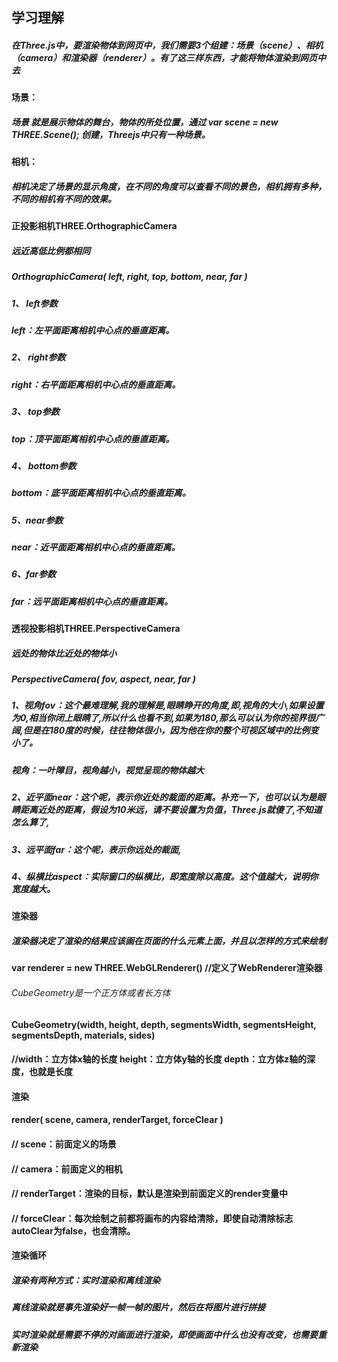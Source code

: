 ## 学习理解
##### 在Three.js中，要渲染物体到网页中，我们需要3个组建：场景（scene）、相机（camera）和渲染器（renderer）。有了这三样东西，才能将物体渲染到网页中去
#### 场景：
##### 场景 就是展示物体的舞台，物体的所处位置，通过 var scene = new THREE.Scene(); 创建，Threejs中只有一种场景。
#### 相机：
##### 相机决定了场景的显示角度，在不同的角度可以查看不同的景色，相机拥有多种，不同的相机有不同的效果。
#### 正投影相机THREE.OrthographicCamera
##### 远近高低比例都相同
##### OrthographicCamera( left, right, top, bottom, near, far )
##### 1、 left参数
##### left：左平面距离相机中心点的垂直距离。
##### 2、 right参数
##### right：右平面距离相机中心点的垂直距离。
##### 3、 top参数
##### top：顶平面距离相机中心点的垂直距离。
##### 4、 bottom参数
##### bottom：底平面距离相机中心点的垂直距离。
##### 5、near参数
##### near：近平面距离相机中心点的垂直距离。
##### 6、far参数
##### far：远平面距离相机中心点的垂直距离。

#### 透视投影相机THREE.PerspectiveCamera
##### 远处的物体比近处的物体小
##### PerspectiveCamera( fov, aspect, near, far )
##### 1、视角fov：这个最难理解,我的理解是,眼睛睁开的角度,即,视角的大小,如果设置为0,相当你闭上眼睛了,所以什么也看不到,如果为180,那么可以认为你的视界很广阔,但是在180度的时候，往往物体很小，因为他在你的整个可视区域中的比例变小了。
##### 视角：一叶障目，视角越小，视觉呈现的物体越大
##### 2、近平面near：这个呢，表示你近处的裁面的距离。补充一下，也可以认为是眼睛距离近处的距离，假设为10米远，请不要设置为负值，Three.js就傻了,不知道怎么算了,
##### 3、远平面far：这个呢，表示你远处的裁面,
##### 4、纵横比aspect：实际窗口的纵横比，即宽度除以高度。这个值越大，说明你宽度越大。

####
#### 渲染器
##### 渲染器决定了渲染的结果应该画在页面的什么元素上面，并且以怎样的方式来绘制
#### var renderer = new THREE.WebGLRenderer()  //定义了WebRenderer渲染器



###### CubeGeometry是一个正方体或者长方体
#### CubeGeometry(width, height, depth, segmentsWidth, segmentsHeight, segmentsDepth, materials, sides)
#### //width：立方体x轴的长度  height：立方体y轴的长度  depth：立方体z轴的深度，也就是长度

#### 渲染
#### render( scene, camera, renderTarget, forceClear )
#### // scene：前面定义的场景
#### // camera：前面定义的相机
#### // renderTarget：渲染的目标，默认是渲染到前面定义的render变量中
#### // forceClear：每次绘制之前都将画布的内容给清除，即使自动清除标志autoClear为false，也会清除。

#### 渲染循环

##### 渲染有两种方式：实时渲染和离线渲染
##### 离线渲染就是事先渲染好一帧一帧的图片，然后在将图片进行拼接
##### 实时渲染就是需要不停的对画面进行渲染，即使画面中什么也没有改变，也需要重新渲染